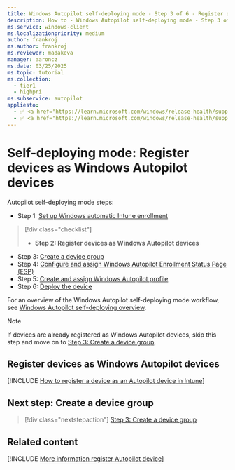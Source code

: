 ```yaml
---
title: Windows Autopilot self-deploying mode - Step 3 of 6 - Register devices as Windows Autopilot devices
description: How to - Windows Autopilot self-deploying mode - Step 3 of 6 - Register devices as Windows Autopilot devices.
ms.service: windows-client
ms.localizationpriority: medium
author: frankroj
ms.author: frankroj
ms.reviewer: madakeva
manager: aaroncz
ms.date: 03/25/2025
ms.topic: tutorial
ms.collection:
  - tier1
  - highpri
ms.subservice: autopilot
appliesto:
  - ✅ <a href="https://learn.microsoft.com/windows/release-health/supported-versions-windows-client" target="_blank">Windows 11</a>
  - ✅ <a href="https://learn.microsoft.com/windows/release-health/supported-versions-windows-client" target="_blank">Windows 10</a>
---
```


# Self-deploying mode: Register devices as Windows Autopilot devices

Autopilot self-deploying mode steps:

- Step 1: [Set up Windows automatic Intune enrollment](self-deploying-automatic-enrollment.md)

> [!div class="checklist"]
>
> - **Step 2: Register devices as Windows Autopilot devices**

- Step 3: [Create a device group](self-deploying-device-group.md)
- Step 4: [Configure and assign Windows Autopilot Enrollment Status Page (ESP)](self-deploying-esp.md)
- Step 5: [Create and assign Windows Autopilot profile](self-deploying-autopilot-profile.md)
- Step 6: [Deploy the device](self-deploying-deploy-device.md)

For an overview of the Windows Autopilot self-deploying mode workflow, see [Windows Autopilot self-deploying overview](self-deploying-workflow.md#workflow).

> [!NOTE]
>
> If devices are already registered as Windows Autopilot devices, skip this step and move on to [Step 3: Create a device group](self-deploying-device-group.md).

## Register devices as Windows Autopilot devices

[!INCLUDE [How to register a device as an Autopilot device in Intune](../includes/register-autopilot-device.md)]

## Next step: Create a device group

> [!div class="nextstepaction"]
> [Step 3: Create a device group](self-deploying-device-group.md)

## Related content

[!INCLUDE [More information register Autopilot device](../includes/more-info-register-device.md)]

